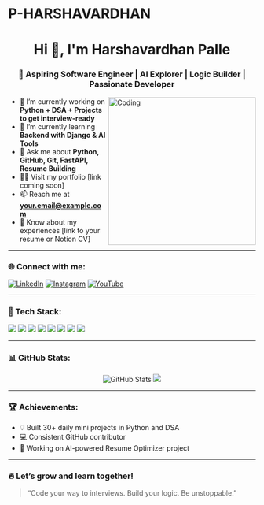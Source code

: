 # P-HARSHAVARDHAN
<h1 align="center">Hi 👋, I'm Harshavardhan Palle</h1>
<h3 align="center">🚀 Aspiring Software Engineer | AI Explorer | Logic Builder | Passionate Developer</h3>

<img align="right" alt="Coding" width="300" src="https://cdn.dribbble.com/users/1162077/screenshots/3848914/media/7ed7d5ca074b48b328150e5a231e8b2f.gif">

- 🔭 I’m currently working on **Python + DSA + Projects to get interview-ready**
- 🌱 I’m currently learning **Backend with Django & AI Tools**
- 💬 Ask me about **Python, GitHub, Git, FastAPI, Resume Building**
- 👨‍💻 Visit my portfolio [link coming soon]
- 📫 Reach me at **your.email@example.com**
- 📄 Know about my experiences [link to your resume or Notion CV]

---

### 🌐 Connect with me:
[![LinkedIn](https://img.shields.io/badge/-LinkedIn-blue?style=flat-square&logo=Linkedin&logoColor=white&link=https://linkedin.com/in/yourprofile)](https://linkedin.com/in/yourprofile)
[![Instagram](https://img.shields.io/badge/-Instagram-E4405F?style=flat-square&logo=Instagram&logoColor=white)](https://instagram.com/yourprofile)
[![YouTube](https://img.shields.io/badge/-YouTube-FF0000?style=flat-square&logo=YouTube&logoColor=white)](https://youtube.com/yourchannel)

---

### 🧰 Tech Stack:
<p align="left">
  <img src="https://img.shields.io/badge/Python-3776AB?style=flat&logo=python&logoColor=white"/>
  <img src="https://img.shields.io/badge/JavaScript-F7DF1E?style=flat&logo=javascript&logoColor=black"/>
  <img src="https://img.shields.io/badge/HTML5-E34F26?style=flat&logo=html5&logoColor=white"/>
  <img src="https://img.shields.io/badge/CSS3-1572B6?style=flat&logo=css3&logoColor=white"/>
  <img src="https://img.shields.io/badge/Git-F05032?style=flat&logo=git&logoColor=white"/>
  <img src="https://img.shields.io/badge/GitHub-181717?style=flat&logo=github&logoColor=white"/>
  <img src="https://img.shields.io/badge/Django-092E20?style=flat&logo=django&logoColor=white"/>
  <img src="https://img.shields.io/badge/FastAPI-009688?style=flat&logo=fastapi&logoColor=white"/>
</p>

---

### 📊 GitHub Stats:
<p align="center">
  <img src="https://github-readme-stats.vercel.app/api?username=HarshaPalle&show_icons=true&theme=radical" alt="GitHub Stats" />
  <img src="https://github-readme-stats.vercel.app/api/top-langs/?username=HarshaPalle&layout=compact&theme=radical" />
</p>

---

### 🏆 Achievements:
- 💡 Built 30+ daily mini projects in Python and DSA
- 💻 Consistent GitHub contributor
- 🚀 Working on AI-powered Resume Optimizer project

---

### 🔥 Let’s grow and learn together!
> “Code your way to interviews. Build your logic. Be unstoppable.”
